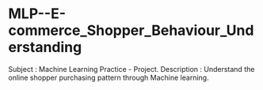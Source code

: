 # MLP--E-commerce_Shopper_Behaviour_Understanding
Subject : Machine Learning Practice - Project.
Description : Understand the online shopper purchasing pattern through Machine learning.
